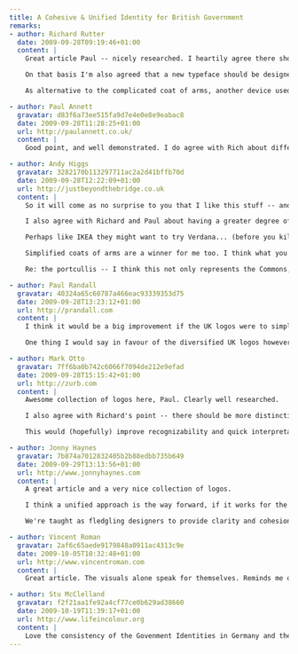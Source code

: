 ```yaml
---
title: A Cohesive & Unified Identity for British Government
remarks:
- author: Richard Rutter
  date: 2009-09-28T09:19:46+01:00
  content: |
    Great article Paul -- nicely researched. I heartily agree there should be more consistency across the UK Government 'brand'. Partly because some of the ministries' identities are terrible vis. Department for Transport, but also because we the public should be able to tell at a glance when we're dealing with a Government department.

    On that basis I'm also agreed that a new typeface should be designed. Gill Sans would probably be appropriate but its distribution, and use by the BBC, is too prevalent. That said I also think that the German and Dutch governments have taken their branding too far -- I do believe that the various ministries should have different visual identies, even if it's just differing colour schemes as in Northern Ireland.

    As alternative to the complicated coat of arms, another device used by the UK Government has been the crowned portcullis, although I think that may refer specifically to the House of Commons.

- author: Paul Annett
  gravatar: d83f6a73ee515fa9d7e4e0e8e9eabac8
  date: 2009-09-28T11:28:25+01:00
  url: http://paulannett.co.uk/
  content: |
    Good point, and well demonstrated. I do agree with Rich about different visual identities between agencies. I'd also like to see a redrawn and simplified coat of arms along the same lines as the USA's simplified eagle seal. Get on the case! ;-)

- author: Andy Higgs
  gravatar: 3282170b113297711ac2a2d41bffb70d
  date: 2009-09-28T12:22:09+01:00
  url: http://justbeyondthebridge.co.uk
  content: |
    So it will come as no surprise to you that I like this stuff -- and it's fascinating you've pulled this all together as I've never really thought to compare national government identities like this.

    I also agree with Richard and Paul about having a greater degree of separation -- it becomes really noticeable as a foreigner looking at the German branding that it's hard to tell one from another -- though I'm not exactly their key audience!

    Perhaps like IKEA they might want to try Verdana... (before you kill me, I am joking) -- I too think Gill Sans is a little too loaded as it is, and it would be better to go for something new. Johnston of course is considered an archetypal British font, and demonstrates that with a bit of care you can produce a good variation -- perhaps a new one for C21st?

    Simplified coats of arms are a winner for me too. I think what you have there is a little fussy, but I'd agree a degree of consistency as you propose wouldn't go amiss. That said, anything that drew the glut of disparate identities together would be an improvement.

    Re: the portcullis -- I think this not only represents the Commons, but Parliament as a whole. It also used to be used for Customs & Excise before that was abolished. Not sure of it's origins or which portcullis it actually represents (if any).

- author: Paul Randall
  gravatar: 40324a65c60787a466eac93339353d75
  date: 2009-09-28T13:23:12+01:00
  url: http://prandall.com
  content: |
    I think it would be a big improvement if the UK logos were to simplify the colour scheme to create a more coherent look firstly.

    One thing I would say in favour of the diversified UK logos however is that they add a bit of character, whereas the monochromatic style looks a little too clinical.

- author: Mark Otto
  gravatar: 7ff6ba0b742c6066f7094de212e9efad
  date: 2009-09-28T15:15:42+01:00
  url: http://zurb.com
  content: |
    Awesome collection of logos here, Paul. Clearly well researched.

    I also agree with Richard's point -- there should be more distinction between each departments' logos. I'd argue that one could create a suite of brandmarks with slight variation while maintaining a cohesive presentation.

    This would (hopefully) improve recognizability and quick interpretation of what each logo represents.

- author: Jonny Haynes
  gravatar: 7b874a7012832405b2b88edbb735b649
  date: 2009-09-29T13:13:56+01:00
  url: http://www.jonnyhaynes.com
  content: |
    A great article and a very nice collection of logos.

    I think a unified approach is the way forward, if it works for the NHS, why can't it work for the whole governement?

    We're taught as fledgling designers to provide clarity and cohesion, one single crisp wordmark/logo would provide this.

- author: Vincent Roman
  gravatar: 2af6c65aede9179848a0911ac4313c9e
  date: 2009-10-05T10:32:48+01:00
  url: http://www.vincentroman.com
  content: |
    Great article. The visuals alone speak for themselves. Reminds me of the great piece just published in Wired on CraigsList design.

- author: Stu McClelland
  gravatar: f2f21aa1fe92a4cf77ce0b629ad38660
  date: 2009-10-19T11:39:17+01:00
  url: http://www.lifeincolour.org
  content: |
    Love the consistency of the Govenment Identities in Germany and the Netherlands. I'm embarrassed of the Identites for Britain though. The designers could have done so much better. Not sure if it's the designers fault, or the higher-ups in the government that wanted really bland design
---
```

